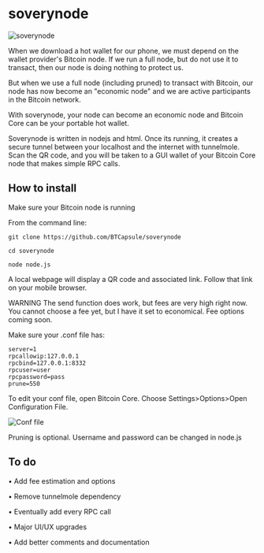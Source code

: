 # soverynode

![soverynode](https://i.nostr.build/WY3Y.gif)

When we download a hot wallet for our phone, we must depend on the wallet provider's Bitcoin node. If we run a full node, but do not use it to transact, then our node is doing nothing to protect us.

But when we use a full node (including pruned) to transact with Bitcoin, our node has now become an "economic node" and we are active participants in the Bitcoin network.

With soverynode, your node can become an economic node and Bitcoin Core can be your portable hot wallet.

Soverynode is written in nodejs and html. Once its running, it creates a secure tunnel between your localhost and the internet with tunnelmole. Scan the QR code, and you will be taken to a GUI wallet of your Bitcoin Core node that makes simple RPC calls. 

## How to install

Make sure your Bitcoin node is running

From the command line:

```
git clone https://github.com/BTCapsule/soverynode
```

```
cd soverynode
```

```
node node.js
```
A local webpage will display a QR code and associated link. Follow that link on your mobile browser.

WARNING
The send function does work, but fees are very high right now. You cannot choose a fee yet, but I have it set to economical. Fee options coming soon.

Make sure your .conf file has:

```
server=1
rpcallowip:127.0.0.1
rpcbind=127.0.0.1:8332
rpcuser=user
rpcpassword=pass
prune=550
```

To edit your conf file, open Bitcoin Core. Choose Settings>Options>Open Configuration File. 

![Conf file](https://i.nostr.build/deW4.gif)

Pruning is optional.
Username and password can be changed in node.js

## To do

• Add fee estimation and options

• Remove tunnelmole dependency

• Eventually add every RPC call

• Major UI/UX upgrades

• Add better comments and documentation
